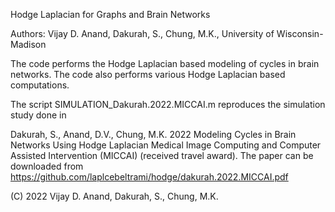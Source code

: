 Hodge Laplacian for Graphs and Brain Networks

Authors: Vijay D. Anand, Dakurah, S., Chung, M.K., University of Wisconsin-Madison

The code performs the Hodge Laplacian based modeling of cycles in brain networks. 
The code also performs various Hodge Laplacian based computations.  



The script SIMULATION_Dakurah.2022.MICCAI.m reproduces the simulation study done in 

Dakurah, S., Anand, D.V., Chung, M.K. 2022 Modeling Cycles in Brain Networks Using Hodge Laplacian
Medical Image Computing and Computer Assisted Intervention (MICCAI) (received travel award). The paper can be downloaded from
https://github.com/laplcebeltrami/hodge/dakurah.2022.MICCAI.pdf




(C) 2022 Vijay D. Anand, Dakurah, S., Chung, M.K.
